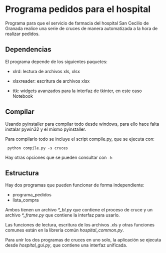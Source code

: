 Programa pedidos para el hospital
=================================

Programa para que el servicio de farmacia del hospital San Cecilio de
Granada realice una serie de cruces de manera automatizada a la hora
de realizar pedidos.

Dependencias
------------

El programa depende de los siguientes paquetes:

- xlrd: lectura de archivos xls, xlsx

- xlsxreader: escritura de archivos xlsx

- ttk: widgets avanzados para la interfaz de tkinter, en este caso
  Notebook

Compilar
--------

Usando pyinstaller para compilar todo desde windows, para ello hace
falta instalar pywin32 y el mismo pyinstaller.

Para compilarlo todo se incluye el script compile.py, que se ejecuta
con:

     python compile.py -s cruces
Hay otras opciones que se pueden consultar con ```-h```

Estructura
----------

Hay dos programas que pueden funcionar de forma independiente:

- programa_pedidos
- lista_compra

Ambos tienen un archivo *\*_bl.py* que contiene el proceso de cruce y un archivo *\*_frame.py* que contiene la interfaz para usarlo.

Las funciones de lectura, escritura de los archivos .xls y otras funciones comunes están en la librería común *hospital_common.py*.

Para unir los dos programas de cruces en uno solo, la aplicación se ejecuta desde *hospital_gui.py*, que contiene una interfaz unificada.
